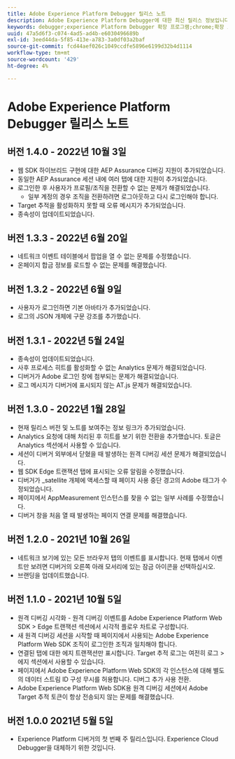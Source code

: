 ```yaml
---
title: Adobe Experience Platform Debugger 릴리스 노트
description: Adobe Experience Platform Debugger에 대한 최신 릴리스 정보입니다.
keywords: debugger;experience Platform Debugger 확장 프로그램;chrome;확장 프로그램;릴리스 정보
uuid: 47a5d6f3-c074-4ad5-ad4b-e6030496689b
exl-id: 3eed44da-5f85-413e-a783-3a0df03a2baf
source-git-commit: fcd44aef026c1049ccdfe5896e6199d32b4d1114
workflow-type: tm+mt
source-wordcount: '429'
ht-degree: 4%

---
```


# Adobe Experience Platform Debugger 릴리스 노트

## 버전 1.4.0 - 2022년 10월 3일

* 웹 SDK 하이브리드 구현에 대한 AEP Assurance 디버깅 지원이 추가되었습니다.
* 동일한 AEP Assurance 세션 내에 여러 탭에 대한 지원이 추가되었습니다.
* 로그인한 후 사용자가 프로필/조직을 전환할 수 없는 문제가 해결되었습니다.
   * 일부 계정의 경우 조직을 전환하려면 로그아웃하고 다시 로그인해야 합니다.
* Target 추적을 활성화하지 못할 때 오류 메시지가 추가되었습니다.
* 종속성이 업데이트되었습니다.

## 버전 1.3.3 - 2022년 6월 20일

* 네트워크 이벤트 테이블에서 팝업을 열 수 없는 문제를 수정했습니다.
* 온페이지 합금 정보를 로드할 수 없는 문제를 해결했습니다.

## 버전 1.3.2 - 2022년 6월 9일

* 사용자가 로그인하면 기본 아바타가 추가되었습니다.
* 로그의 JSON 개체에 구문 강조를 추가했습니다.

## 버전 1.3.1 - 2022년 5월 24일

* 종속성이 업데이트되었습니다.
* 사후 프로세스 히트를 활성화할 수 없는 Analytics 문제가 해결되었습니다.
* 디버거가 Adobe 로그인 창에 첨부되는 문제가 해결되었습니다.
* 로그 메시지가 디버거에 표시되지 않는 AT.js 문제가 해결되었습니다.

## 버전 1.3.0 - 2022년 1월 28일

* 현재 릴리스 버전 및 노트를 보여주는 정보 링크가 추가되었습니다.
* Analytics 요청에 대해 처리된 후 히트를 보기 위한 전환을 추가했습니다. 토글은 Analytics 섹션에서 사용할 수 있습니다.
* 세션이 디버거 외부에서 닫혔을 때 발생하는 원격 디버깅 세션 문제가 해결되었습니다.
* 웹 SDK Edge 트랜잭션 탭에 표시되는 오류 알림을 수정했습니다.
* 디버거가 _satellite 개체에 액세스할 때 페이지 사용 중단 경고의 Adobe 태그가 수정되었습니다.
* 페이지에서 AppMeasurement 인스턴스를 찾을 수 없는 일부 사례를 수정했습니다.
* 디버거 창을 처음 열 때 발생하는 페이지 연결 문제를 해결했습니다.

## 버전 1.2.0 - 2021년 10월 26일

* 네트워크 보기에 있는 모든 브라우저 탭의 이벤트를 표시합니다. 현재 탭에서 이벤트만 보려면 디버거의 오른쪽 아래 모서리에 있는 잠금 아이콘을 선택하십시오.
* 브랜딩을 업데이트했습니다.

## 버전 1.1.0 - 2021년 10월 5일

* 원격 디버깅 시각화 - 원격 디버깅 이벤트를 Adobe Experience Platform Web SDK > Edge 트랜잭션 섹션에서 시각적 플로우 차트로 구성합니다.
* 새 원격 디버깅 세션을 시작할 때 페이지에서 사용되는 Adobe Experience Platform Web SDK 조직이 로그인한 조직과 일치해야 합니다.
* 연결된 탭에 대한 에지 트랜잭션만 표시합니다. Target 추적 로그는 여전히 로그 > 에지 섹션에서 사용할 수 있습니다.
* 페이지에서 Adobe Experience Platform Web SDK의 각 인스턴스에 대해 별도의 데이터 스트림 ID 구성 무시를 허용합니다. 디버그 추가 사용 전환.
* Adobe Experience Platform Web SDK용 원격 디버깅 세션에서 Adobe Target 추적 토큰이 항상 전송되지 않는 문제를 해결했습니다.

## 버전 1.0.0 2021년 5월 5일

* Experience Platform 디버거의 첫 번째 주 릴리스입니다. Experience Cloud Debugger을 대체하기 위한 것입니다.
